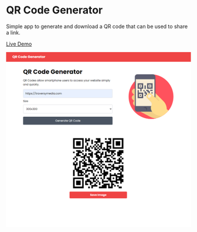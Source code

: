 # QR Code Generator

Simple app to generate and download a QR code that can be used to share a link.

[Live Demo](https://artemchernii.github.io/qrcode/)

<img src="img/screen.png">

